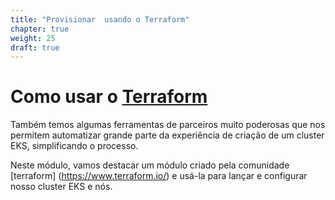 ```yaml
---
title: "Provisionar  usando o Terraform"
chapter: true
weight: 25
draft: true
---
```


# Como usar o [Terraform](https://www.terraform.io/)

Também temos algumas ferramentas de parceiros muito poderosas que nos permitem automatizar grande parte da experiência de criação de um cluster EKS, simplificando o processo.

Neste módulo, vamos destacar um módulo criado pela comunidade    [terraform] (https://www.terraform.io/) e usá-la para lançar e configurar nosso cluster EKS e nós.
